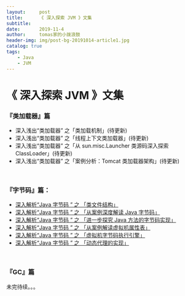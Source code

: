 ```yaml
---
layout:     post
title:      《 深入探索 JVM 》文集
subtitle:   
date:       2019-11-4
author:     tomas家的小拨浪鼓
header-img: img/post-bg-20191014-article1.jpg
catalog: true
tags:
    - Java
    - JVM
---
```

# 《 深入探索 JVM 》文集

### 『类加载器』篇

* 深入浅出“类加载器” 之「类加载机制」(待更新)  
* 深入浅出“类加载器” 之「线程上下文类加载器」(待更新)  
* 深入浅出“类加载器” 之「从 sun.misc.Launcher 类源码深入探索 ClassLoader」(待更新)  
* 深入浅出“类加载器” 之「案例分析：Tomcat 类加载器架构」(待更新)

<br>

### 『字节码』篇：
* [深入解析“Java 字节码 ” 之 「类文件结构」](/programming_blog/2019/11/01/深入解析-Java-字节码-之-类文件结构/)  
* [深入解析“Java 字节码 ” 之 「从案例深度解读 Java 字节码」](/programming_blog/2019/11/02/深入解析-Java-字节码-之-从案例深度解读-Java-字节码/)  
* [深入解析“Java 字节码 ” 之 「进一步探究 Java 方法的字节码实现」](/programming_blog/2019/11/03/深入解析-Java-字节码-之-进一步探究-Java-方法的字节码实现/)  
* [深入解析“Java 字节码 ” 之 「从案例解读虚拟机属性表」](/programming_blog/2019/11/03/深入解析-Java-字节码-之-从案例解读虚拟机属性表/)  
* [深入解析“Java 字节码 ” 之 「虚拟机字节码执行引擎」](/programming_blog/2019/11/03/深入解析-Java-字节码-之-虚拟机字节码执行引擎/)  
* [深入解析“Java 字节码 ” 之 「动态代理的实现」](/programming_blog/2019/11/03/深入解析-Java-字节码-之-动态代理的实现/)  

<br>

### 『GC』篇

未完待续。。。